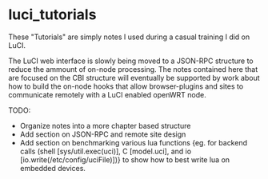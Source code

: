 luci_tutorials
==============

<p>These "Tutorials" are simply notes I used during a casual training I did on LuCI. </p> 

<p>The LuCI web interface is slowly being moved to a JSON-RPC structure to reduce the ammount of on-node processing. The notes contained here that are focused on the CBI structure will eventually be supported by work about how to build the on-node hooks that allow browser-plugins and sites to communicate remotely with a LuCI enabled openWRT node.</p>

TODO: 
 * Organize notes into a more chapter based structure
 * Add section on JSON-RPC and remote site design
 * Add section on benchmarking various lua functions {eg. for backend calls (shell [sys/util.exec(uci)], C [model.uci], and io [io.write(/etc/config/uciFile)])} to show how to best write lua on embedded devices. 
